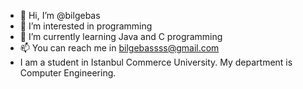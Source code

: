 - 👋 Hi, I’m @bilgebas
- 👀 I’m interested in programming
- 🌱 I’m currently learning Java and C programming
- 📫 You can reach me in bilgebassss@gmail.com
-  I am a student in Istanbul Commerce University. My department is Computer Engineering. 

<!---
bilgebas/bilgebas is a ✨ special ✨ repository because its `README.md` (this file) appears on your GitHub profile.
You can click the Preview link to take a look at your changes.
--->
